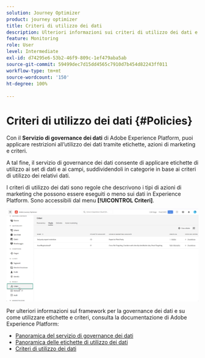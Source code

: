 ```yaml
---
solution: Journey Optimizer
product: journey optimizer
title: Criteri di utilizzo dei dati
description: Ulteriori informazioni sui criteri di utilizzo dei dati e sul servizio di governance dei dati.
feature: Monitoring
role: User
level: Intermediate
exl-id: d74295e6-53b2-46f9-809c-1ef479aba5ab
source-git-commit: 59499dec7d15dd4565c7910d7b454d82243ff011
workflow-type: tm+mt
source-wordcount: '150'
ht-degree: 100%

---
```


# Criteri di utilizzo dei dati {#Policies}


Con il **Servizio di governance dei dati** di Adobe Experience Platform, puoi applicare restrizioni all’utilizzo dei dati tramite etichette, azioni di marketing e criteri.

A tal fine, il servizio di governance dei dati consente di applicare etichette di utilizzo ai set di dati e ai campi, suddividendoli in categorie in base ai criteri di utilizzo dei relativi dati.

I criteri di utilizzo dei dati sono regole che descrivono i tipi di azioni di marketing che possono essere eseguiti o meno sui dati in Experience Platform. Sono accessibili dal menu **[!UICONTROL Criteri]**.

![](assets/policies.png)

Per ulteriori informazioni sul framework per la governance dei dati e su come utilizzare etichette e criteri, consulta la documentazione di Adobe Experience Platform:

* [Panoramica del servizio di governance dei dati](https://experienceleague.adobe.com/docs/experience-platform/data-governance/home.html?lang=it)
* [Panoramica delle etichette di utilizzo dei dati](https://experienceleague.adobe.com/docs/experience-platform/data-governance/labels/overview.html?lang=it)
* [Criteri di utilizzo dei dati](https://experienceleague.adobe.com/docs/experience-platform/data-governance/policies/overview.html?lang=it)

